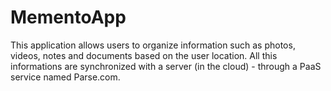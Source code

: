 MementoApp
==========
This application allows users to organize information such as photos, videos, notes and documents based on the user location.
All this informations are synchronized with a server (in the cloud) - through a PaaS service named Parse.com.
